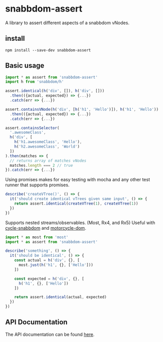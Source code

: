 # snabbdom-assert

A library to assert different aspects of a snabbdom vNodes.

## install
`npm install --save-dev snabbdom-assert`

## Basic usage
```js
import * as assert from 'snabbdom-assert'
import h from 'snabbdom/h'

assert.identical(h('div', []), h('div', []))
  .then(({actual, expected}) => {...})
  .catch(err => {...})

assert.containsVNode(h('div', [h('h1', 'Hello')]), h('h1', 'Hello'))
  .then(({actual, expected}) => {...})
  .catch(err => {...})

assert.containsSelector(
  '.awesomeClass',
  h('div', [
    h('h1.awesomeClass', 'Hello'),
    h('h2.awesomeClass', 'World')
  ])
).then(matches => {
  // returns array of matches vNodes
  matches.length === 2 // true
}).catch(err => {...})
```

Using promises makes for easy testing with mocha and any other
test runner that supports promises.
```js
describe('createVTree()', () => {
  it('should create identical vTrees given same input', () => {
    return assert.identical(createVTree(1), createVTree(1))
  })
})
```

Supports nested streams/observables. (Most, Rx4, and Rx5)
Useful with [cycle-snabbdom](https://github.com/tylors/cycle-snabbdom)
and [motorcycle-dom](https://github.com/motorcyclejs/dom).
```js
import * as most from 'most'
import * as assert from 'snabbdom-assert'

describe('something', () => {
  it('should be identical', () => {
    const actual = h('div', {}, [
      most.just(h('h1', {}, ['Hello']))
    ])

    const expected = h('div', {}, [
      h('h1', {}, ['Hello'])
    ])

    return assert.identical(actual, expected)
  })
})

```

## API Documentation

The API documentation can be found
 [here](https://tylors.github.io/snabbdom-assert/docs).
